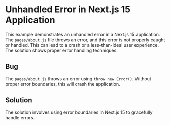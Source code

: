 # Unhandled Error in Next.js 15 Application

This example demonstrates an unhandled error in a Next.js 15 application.  The `pages/about.js` file throws an error, and this error is not properly caught or handled. This can lead to a crash or a less-than-ideal user experience.  The solution shows proper error handling techniques.

## Bug
The `pages/about.js` throws an error using `throw new Error()`.  Without proper error boundaries, this will crash the application.

## Solution
The solution involves using error boundaries in Next.js 15 to gracefully handle errors.
